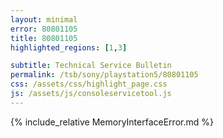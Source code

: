 ```yaml
---
layout: minimal
error: 80801105
title: 80801105
highlighted_regions: [1,3]

subtitle: Technical Service Bulletin
permalink: /tsb/sony/playstation5/80801105
css: /assets/css/highlight_page.css
js: /assets/js/consoleservicetool.js
---
```


{% include_relative MemoryInterfaceError.md %}
